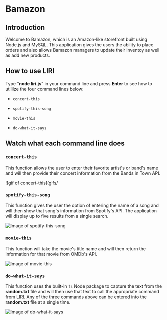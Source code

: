 # Bamazon

## Introduction
Welcome to Bamazon, which is an Amazon-like storefront built using Node.js and MySQL.  This application gives the users the ability to place orders and also allows Bamazon managers to update their inventoy as well as add new products.

## How to use LIRI
Type "**node liri.js**" in your command line and press **Enter** to see how to utililze the four command lines below:

   * `concert-this`

   * `spotify-this-song`

   * `movie-this`

   * `do-what-it-says`

## Watch what each command line does

### `concert-this`

This function allows the user to enter their favorite artist's or band's name and will then provide their concert information from the Bands in Town API.

![gif of concert-this](gifs/

### `spotify-this-song`
This function gives the user the option of entering the name of a song and will then show that song's information from Spotify's API.  The application will display up to five results from a single search.

![Image of spotify-this-song](gifs/spotify-this-song.gif)

### `movie-this`
This function will take the movie's title name and will then return the information for that movie from OMDb's API.

![Image of movie-this](gifs/movie-this.gif)

### `do-what-it-says`
This function uses the built-in `fs` Node package to capture the text from the **random.txt** file and will then use that text to call the appropriate command from LIRI.  Any of the three commands above can be entered into the **random.txt** file at a single time.

![Image of do-what-it-says](gifs/do-what-it-says.gif)